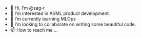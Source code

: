 - 👋 Hi, I’m @sag-r
- 👀 I’m interested in AI/ML product development.
- 🌱 I’m currently learning MLOps
- 💞️ I’m looking to collaborate on writing some beautiful code.
- 📫 How to reach me ...

<!---
sag-r/sag-r is a ✨ special ✨ repository because its `README.md` (this file) appears on your GitHub profile.
You can click the Preview link to take a look at your changes.
--->
